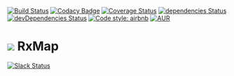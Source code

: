 
[![Build Status](https://travis-ci.org/xlab-tech/RxMap.svg?branch=master)](https://travis-ci.org/xlab-tech/RxMap)
[![Codacy Badge](https://api.codacy.com/project/badge/Grade/fe06b87e1b6b4e279c8507c82d8ba73f)](https://www.codacy.com/project/xlab/RxMap/dashboard?utm_source=github.com&amp;utm_medium=referral&amp;utm_content=xlab-tech/RxMap&amp;utm_campaign=Badge_Grade_Dashboard)
[![Coverage Status](https://coveralls.io/repos/github/xlab-tech/RxMap/badge.svg?branch=master)](https://coveralls.io/github/xlab-tech/RxMap?branch=master)
[![dependencies Status](https://david-dm.org/xlab-tech/RxMap/status.svg)](https://david-dm.org/xlab-tech/RxMap)
[![devDependencies Status](https://david-dm.org/xlab-tech/RxMap/dev-status.svg)](https://david-dm.org/xlab-tech/RxMap?type=dev)
[![Code style: airbnb](https://img.shields.io/badge/code%20style-airbnb-blue.svg?style=flat-square)](https://github.com/airbnb/javascript)
[![AUR](https://img.shields.io/aur/license/yaourt.svg)](https://github.com/xlab-tech/RxMap/blob/master/LICENSE)

# ![](https://avatars0.githubusercontent.com/u/37194013?s=400&u=692377e91a2dab11006abb01d0db33cdb211c9b8&v=4|width=64) RxMap

[![Slack Status](https://xlab-tech.slack.com/badge.svg)](https://join.slack.com/t/xlab-tech/shared_invite/enQtNDIwMzg1MTA2NjA5LTljZWNkZjliNjhhNTc4MTQ0OWVkNTAwMTE0NmU2YTllYTE5YzllZjM2NTQ1ZmNkMDRmMGI0NWE0NGRiZGIxNmE)